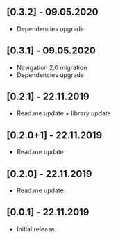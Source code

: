 ## [0.3.2] - 09.05.2020

* Dependencies upgrade

## [0.3.1] - 09.05.2020

* Navigation 2.0 migration
* Dependencies upgrade

## [0.2.1] - 22.11.2019

* Read.me update + library update

## [0.2.0+1] - 22.11.2019

* Read.me update

## [0.2.0] - 22.11.2019

* Read.me update

## [0.0.1] - 22.11.2019

* Initial release.

